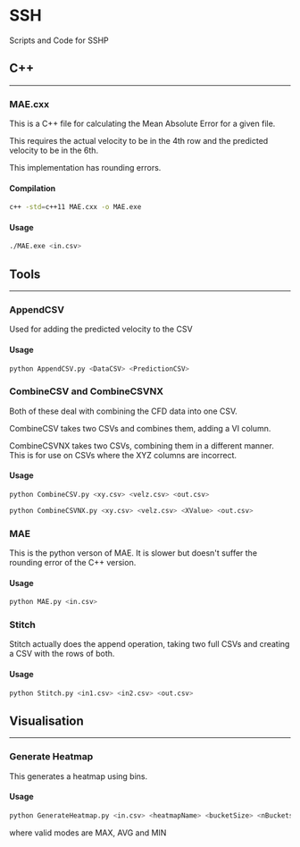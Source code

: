 # SSH
Scripts and Code for SSHP

## C++
---

### MAE.cxx
This is a C++ file for calculating the Mean Absolute Error for a given file.

This requires the actual velocity to be in the 4th row and the predicted velocity to be in the 6th.

This implementation has rounding errors.

#### Compilation
```bash
c++ -std=c++11 MAE.cxx -o MAE.exe
```

#### Usage
```bash
./MAE.exe <in.csv>
```

## Tools
---

### AppendCSV
Used for adding the predicted velocity to the CSV

#### Usage
```bash
python AppendCSV.py <DataCSV> <PredictionCSV>
```

### CombineCSV and CombineCSVNX
Both of these deal with combining the CFD data into one CSV.

CombineCSV takes two CSVs and combines them, adding a VI column.

CombineCSVNX takes two CSVs, combining them in a different manner. This is for use on CSVs where the XYZ columns are incorrect.

#### Usage
```bash
python CombineCSV.py <xy.csv> <velz.csv> <out.csv>
```
```bash
python CombineCSVNX.py <xy.csv> <velz.csv> <XValue> <out.csv>
```

### MAE
This is the python verson of MAE. It is slower but doesn't suffer the rounding error of the C++ version.

#### Usage
```bash
python MAE.py <in.csv>
```

### Stitch
Stitch actually does the append operation, taking two full CSVs and creating a CSV with the rows of both. 

#### Usage
```bash
python Stitch.py <in1.csv> <in2.csv> <out.csv>
```

## Visualisation
---

### Generate Heatmap
This generates a heatmap using bins.

#### Usage
```bash
python GenerateHeatmap.py <in.csv> <heatmapName> <bucketSize> <nBucketsX> <nBucketsY> <mode>
```
where valid modes are MAX, AVG and MIN
